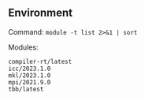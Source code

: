 ## Environment

Command: `module -t list 2>&1 | sort`

Modules:
```
compiler-rt/latest
icc/2023.1.0
mkl/2023.1.0
mpi/2021.9.0
tbb/latest
```
